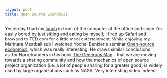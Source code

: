 ```yaml
---
layout: post
title: Open Source Economics
---
```


Yesterday I had my [lunch](http://www.subway.com/applications/menu/images/400_x/meatball-01.jpg) in front of the computer at the office and since I'm easily bored by just sitting and eating by myself, I fired up Safari and browsed to TED.com for a little meal entertainment. While enjoying my Marinara Meatball sub I watched Yochai Benkler's seminar [Open-source economics](http://www.ted.com/talks/view/id/247), which was really interesting. He draws similar conclusions as Tor Nørretranders in his book [The Generous Man](http://www.amazon.com/gp/product/1560257288/qid=1149782680/sr=1-1/ref=sr_1_1/103-0163772-4243843?s=books&v=glance&n=283155/) - that we are moving towards a sharing community and how the mechanics of open source project organization (i.e. a lot of people sharing for a greater good) is widely used by large organizations such as NASA. Very interesting video indeed. 
